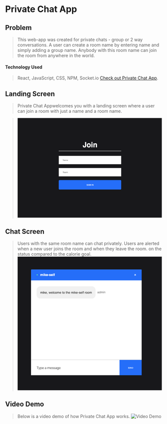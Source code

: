 # Private Chat App

## Problem

> This web-app was created for private chats - group or 2 way 
> conversations. A user can create a room name by
> entering name and simply adding a group name.
> Anybody with this room name can join the room from anywhere in the world.

#### Technology Used

> React, JavaScript, CSS, NPM, Socket.io
> [Check out Private Chat App](https://https://private-chat-michael-anokye.netlify.app/ "Link to Private Chat App").

## Landing Screen

> Private Chat Appwelcomes you with a landing screen where a 
> user can join a room with just a name and a room name.

> ![Private Chat App Landing Screen](public/private-chat-home.png "Private Chat App Landingpage screenshot")

## Chat Screen

> Users with the same room name can chat privately.
> Users are alerted when a new user joins the room and 
> when they leave the room. 
> on the status compared to the calorie goal.
> ![Chat Screen](public/private-chat-message-page.png "Chat screenshot")

## Video Demo

> Below is a video demo of how Private Chat App works.
> ![Video Demo](public/private-chat-video-demo.gif "Video Demo")
